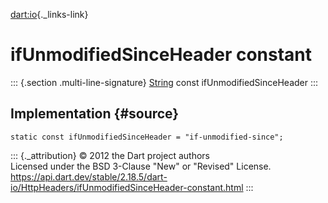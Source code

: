 [dart:io](../../dart-io/dart-io-library){._links-link}

ifUnmodifiedSinceHeader constant
================================

::: {.section .multi-line-signature}
[String](../../dart-core/string-class) const ifUnmodifiedSinceHeader
:::

Implementation {#source}
--------------

``` {.language-dart data-language="dart"}
static const ifUnmodifiedSinceHeader = "if-unmodified-since";
```

::: {._attribution}
© 2012 the Dart project authors\
Licensed under the BSD 3-Clause \"New\" or \"Revised\" License.\
<https://api.dart.dev/stable/2.18.5/dart-io/HttpHeaders/ifUnmodifiedSinceHeader-constant.html>
:::
